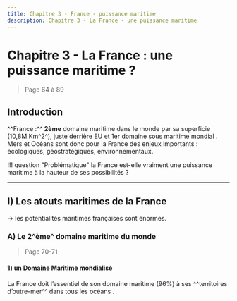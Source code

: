 ```yaml
---
title: Chapitre 3 - France - puissance maritime
description: Chapitre 3 - La France - une puissance maritime
---
```


# Chapitre 3 - La France : une puissance maritime ?

> Page 64 à 89

## **Introduction**

^^France :^^ **2ème** domaine maritime dans le monde par sa superficie (10,8M Km^2^), juste derrière EU et 1er domaine sous maritime mondial . Mers et Océans sont donc pour la France des enjeux importants : écologiques, géostratégiques, environnementaux.

!!! question "Problématique"
    la France est-elle vraiment une puissance maritime à la hauteur de ses possibilités ?

---

## **I) Les atouts maritimes de la France**

→ les potentialités maritimes françaises sont énormes.

### **A) Le 2^ème^ domaine maritime du monde**

> Page 70-71

#### **1) un Domaine Maritime mondialisé**

La France doit l’essentiel de son domaine maritime (96%) à ses ^^territoires d’outre-mer^^ dans tous les océans .